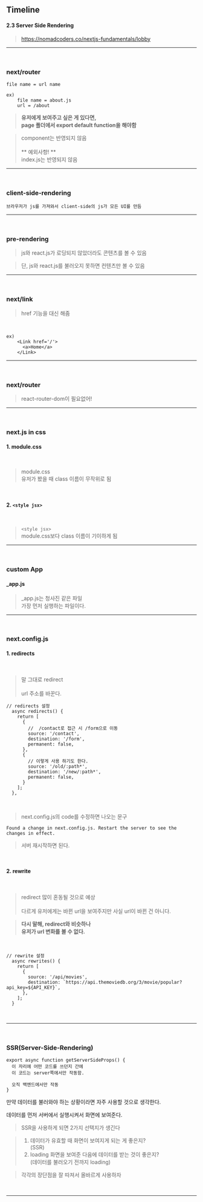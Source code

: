 ## Timeline

#### 2.3 Server Side Rendering

> https://nomadcoders.co/nextjs-fundamentals/lobby

---

<br>

### next/router

```
file name = url name

ex)
    file name = about.js
    url = /about
```

> **유저에게 보여주고 싶은 게 있다면, <br> page 폴더에서 export default function을 해야함**

> component는 반영되지 않음 <br><br> ** 예외사항! ** <br>
> index.js는 반영되지 않음

---

<br>

### client-side-rendering

```
브라우저가 js를 가져와서 client-side의 js가 모든 UI를 만듬
```

---

<br>

### pre-rendering

> js와 react.js가 로딩되지 않았더라도 콘텐츠를 볼 수 있음

> 단, js와 react.js를 불러오지 못하면 컨텐츠만 볼 수 있음

---

<br>

### next/link

> href 기능을 대신 해줌

<br>

```
ex)
    <Link href='/'>
      <a>Home</a>
    </Link>

```

---

<br>

### next/router

> react-router-dom이 필요없어!

---

<br>

### next.js in css

#### 1. module.css

<br>

> module.css <br>
> 유저가 봤을 때 class 이름이 무작위로 됨

<br>

#### 2. `<style jsx>`

<br>

> `<style jsx>` <br>
> module.css보다 class 이름이 기이하게 됨

---

<br>

### custom App

#### \_app.js

> \_app.js는 청사진 같은 파일 <br>
> 가장 먼저 실행하는 파일이다.

---

<br>

### next.config.js

#### 1. redirects

<br>

> 말 그대로 redirect <br><br> url 주소를 바꾼다.

```
// redirects 설정
  async redirects() {
    return [
      {
        //  /contact로 접근 시 /form으로 이동
        source: '/contact',
        destination: '/form',
        permanent: false,
      },
      {
        // 이렇게 사용 하기도 한다.
        source: '/old/:path*',
        destination: '/new/:path*',
        permanent: false,
      }
    ];
  },
```

<br>

> next.config.js의 code를 수정하면 나오는 문구

```
Found a change in next.config.js. Restart the server to see the changes in effect.
```

> 서버 재시작하면 된다.

<br>

#### 2. rewrite

<br>

> redirect 많이 혼동될 것으로 예상 <br><br> 다르게 유저에게는 바뀐 url을 보여주지만 사실 url이 바뀐 건 아니다.

> **다시 말해, redirect와 비슷하나 <br> 유저가 url 변화를 볼 수 없다.**

<br>

```
// rewrite 설정
  async rewrites() {
    return [
      {
        source: '/api/movies',
        destination: `https://api.themoviedb.org/3/movie/popular?api_key=${API_KEY}`,
      },
    ];
  }
```

<br>

---

<br>

### SSR(Server-Side-Rendering)

```
export async function getServerSideProps() {
  이 자리에 어떤 코드를 쓰던지 간에
  이 코드는 server쪽에서만 작동함.

  오직 백엔드에서만 작동
}
```

만약 데이터를 불러와야 하는 상황이라면 자주 사용할 것으로 생각한다.

데이터를 먼저 서버에서 실행시켜서 화면에 보여준다.

> SSR을 사용하게 되면 2가지 선택지가 생긴다 <br>

> 1. 데이터가 유효할 때 화면이 보여지게 되는 게 좋은지? <br> (SSR) <br>
> 2. loading 화면을 보여준 다음에 데이터를 받는 것이 좋은지? <br> (데이터를 불러오기 전까지 loading)

> 각각의 장단점을 잘 따져서 올바르게 사용하자

<br>

---
